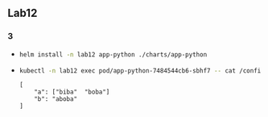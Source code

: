 ## Lab12

### 3

-
    ```bash
    helm install -n lab12 app-python ./charts/app-python
    ```
-
    ```bash
    kubectl -n lab12 exec pod/app-python-7484544cb6-sbhf7 -- cat /config/config.json
    ```
    ```
    [
        "a": ["biba"  "boba"]
        "b": "aboba"
    ]
    ```